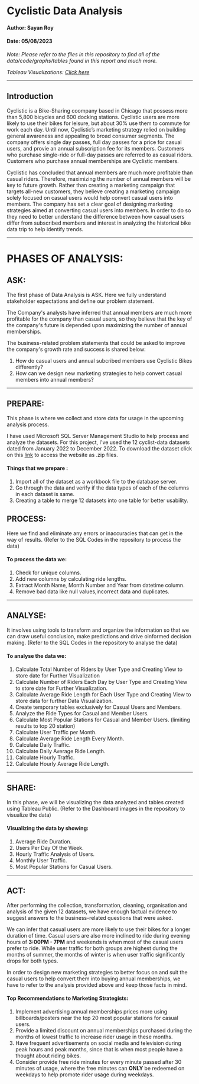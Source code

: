 # Cyclistic Data Analysis
#### Author: Sayan Roy
#### Date: 05/08/2023

*Note: Please refer to the files in this repository to find all of the data/code/graphs/tables found in this report and much more.*

*Tableau Visualizations: [Click here](https://public.tableau.com/views/CyclisticDataAnalysis_16912169488070/Dashboard1?:language=en-US&publish=yes&:display_count=n&:origin=viz_share_link)*
___

## Introduction
 
Cyclistic is a Bike-Sharing coompany based in Chicago that possess more than 5,800 bicycles and 600 docking stations. Cyclistic users are more likely to use their bikes for leisure, but about 30% use them to commute for work each day. Until now, Cyclistic’s marketing strategy relied on building general awareness and appealing to broad consumer segments. The company offers single day passes, full day passes for a price for casual users, and provie an annual subscription fee for its members. Customers who purchase single-ride or full-day passes are referred to as casual riders. Customers who purchase annual memberships are Cyclistic members. 

Cyclistic has concluded that annual members are much more profitable than casual riders. Therefore, maximizing the number of annual members will be key to future growth. Rather than creating a marketing campaign that targets all-new customers, they believe creating a marketing campaign solely focused on casual users would help convert casual users into members. The company has set a clear goal of designing marketing strategies aimed at converting casual users into members. In order to do so they need to better understand the difference between how casual users differ from subscribed members and interest in analyzing the historical bike data trip to help identify trends.

___
# PHASES OF ANALYSIS:

## ASK:


The first phase of Data Analysis is ASK. Here we fully understand stakeholder expectations and define our problem statement.

The Company's analysts have inferred that annual members are much more profitable for the company than casual users, so they believe that the key of the company's future is depended upon maximizing the number of annual memberships. 

The business-related problem statements that could be asked to improve the company's growth rate and success is shared below:
 1. How do casual users and annual subcribed members use Cyclistic Bikes differently?
 2. How can we design new marketing strategies to help convert casual members into annual members?

___


## PREPARE: 


This phase is where we collect and store data for usage in the upcoming analysis process.

I have used Microsoft SQL Server Management Studio to help process and analyze the datasets. For this project, I've used the 12 cyclist-data datasets dated from January 2022 to December 2022. To download the dataset click on this [link](https://divvy-tripdata.s3.amazonaws.com/index.html) to access the website  as .zip files.

#### Things that we prepare :

1. Import all of the dataset as a workbook file to the database server.
2. Go through the data and verify if the data types of each of the columns in each dataset is same.
3. Creating a table to merge 12 datasets into one table for better usability.


## PROCESS:

Here we find and eliminate any errors or inaccuracies that can get in the way of results.
(Refer to the SQL Codes in the repository to process the data)

#### To process the data we:

1. Check for unique columns.
2. Add new columns by calculating ride lengths.
3. Extract Month Name, Month Number and Year from datetime column.
4. Remove bad data like null values,incorrect data and duplicates.

___


## ANALYSE:

It involves using tools to transform and organize the information so that we can draw useful conclusion, make predictions and drive oinformed decision making.
(Refer to the SQL Codes in the repository to analyse the data)

#### To analyse the data we:

1. Calculate Total Number of Riders by User Type and Creating View to store date for Further Visualization 
2. Calculate Number of Riders Each Day by User Type and Creating View to store date for Further Visualization.
3. Calculate Average Ride Length for Each User Type and Creating View to store data for further Data Visualization.
4. Create temporary tables exclusively for Casual Users and Members.
5. Analyze the Ride Types for Casual and Member Users.
6. Calculate Most Popular Stations for Casual and Member Users. (limiting results to top 20 station)
7. Calculate User Traffic per Month.
8. Calculate Average Ride Length Every Month.
9. Calculate Daily Traffic.
10. Calculate Daily Average Ride Length.
11. Calculate Hourly Traffic.
12. Calculate  Hourly Average Ride Length.
    
___


## SHARE:

In this phase, we will be visualizing the data analyzed and tables created using Tableau Public.
(Refer to the Dashboard images in the repository to visualize the data)

#### Visualizing the data by showing:

1. Average Ride Duration.
2. Users Per Day Of the Week.
3. Hourly Traffic Analysis of Users.
4. Monthly User Traffic.
5. Most Popular Stations for Casual Users.

___


## ACT:

After performing the collection, transformation, cleaning, organisation and analysis of the given 12 datasets, we have enough factual evidence to suggest answers to the business-related questions that were asked.

We can infer that casual users are more likely to use their bikes for a longer duration of time. Casual users are also more inclined to ride during evening hours of **3:00PM - 7PM** and weekends is when most of the casual users prefer to ride. While user traffic for both groups are highest during the months of summer, the months of winter is when user traffic significantly drops for both types.

In order to design new marketing strategies to better focus on and suit the casual users to help convert them into buying annual memberships, we have to refer to the analysis provided above and keep those facts in mind. 

#### Top Recommendations to Marketing Strategists:

1. Implement advertising annual memberships prices more using billboards/posters near the top 20 most popular stations for casual users.
2. Provide a limited discount on annual memberships purchased during the months of lowest traffic to increase rider usage in these months.
3. Have frequent advertisements on social media and television during peak hours and peak months, since that is when most people have a thought about riding bikes.
4. Consider provide free ride minutes for every minute passed after 30 minutes of usage, where the free minutes can **ONLY** be redeemed on weekdays to help promote rider 
   usage during weekdays. 





